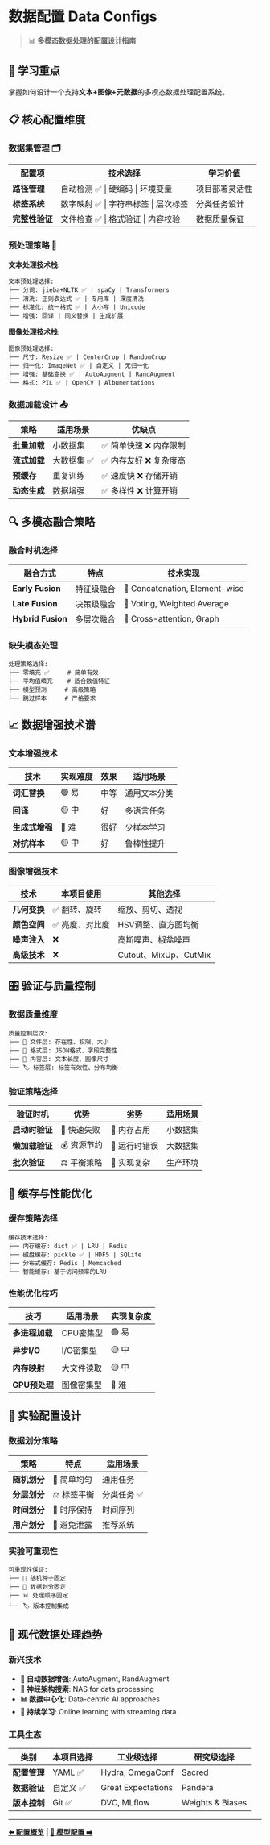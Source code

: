 # 数据配置 Data Configs

> 📊 **多模态数据处理的配置设计指南**

## 🎯 学习重点

掌握如何设计一个支持**文本+图像+元数据**的多模态数据处理配置系统。

## 📋 核心配置维度

### 数据集管理 🗂️
| 配置项 | 技术选择 | 学习价值 |
|-------|----------|----------|
| **路径管理** | 自动检测 ✅ \| 硬编码 \| 环境变量 | 项目部署灵活性 |
| **标签系统** | 数字映射 ✅ \| 字符串标签 \| 层次标签 | 分类任务设计 |
| **完整性验证** | 文件检查 ✅ \| 格式验证 \| 内容校验 | 数据质量保证 |

### 预处理策略 🔧

**文本处理技术栈:**
```
文本预处理选择:
├── 分词: jieba+NLTK ✅ | spaCy | Transformers
├── 清洗: 正则表达式 ✅ | 专用库 | 深度清洗
├── 标准化: 统一格式 ✅ | 大小写 | Unicode
└── 增强: 回译 | 同义替换 | 生成扩展
```

**图像处理技术栈:**
```
图像预处理选择:
├── 尺寸: Resize ✅ | CenterCrop | RandomCrop  
├── 归一化: ImageNet ✅ | 自定义 | 无归一化
├── 增强: 基础变换 ✅ | AutoAugment | RandAugment
└── 格式: PIL ✅ | OpenCV | Albumentations
```

### 数据加载设计 📤

| 策略 | 适用场景 | 优缺点 |
|------|----------|--------|
| **批量加载** | 小数据集 | ✅ 简单快速 ❌ 内存限制 |
| **流式加载** | 大数据集 ✅ | ✅ 内存友好 ❌ 复杂度高 |
| **预缓存** | 重复训练 | ✅ 速度快 ❌ 存储开销 |
| **动态生成** | 数据增强 | ✅ 多样性 ❌ 计算开销 |

## 🔍 多模态融合策略

### 融合时机选择
| 融合方式 | 特点 | 技术实现 |
|---------|------|----------|
| **Early Fusion** | 特征级融合 | 🔗 Concatenation, Element-wise |
| **Late Fusion** | 决策级融合 | 🎯 Voting, Weighted Average |
| **Hybrid Fusion** | 多层次融合 | 🧠 Cross-attention, Graph |

### 缺失模态处理
```
处理策略选择:
├── 零填充 ✅     # 简单有效
├── 平均值填充    # 适合数值特征  
├── 模型预测     # 高级策略
└── 跳过样本     # 严格要求
```

## 📈 数据增强技术谱

### 文本增强技术
| 技术 | 实现难度 | 效果 | 适用场景 |
|------|---------|------|----------|
| **词汇替换** | 🟢 易 | 中等 | 通用文本分类 |
| **回译** | 🟡 中 | 好 | 多语言任务 |
| **生成式增强** | 🔴 难 | 很好 | 少样本学习 |
| **对抗样本** | 🟡 中 | 好 | 鲁棒性提升 |

### 图像增强技术  
| 技术 | 本项目使用 | 其他选择 |
|------|-----------|----------|
| **几何变换** | ✅ 翻转、旋转 | 缩放、剪切、透视 |
| **颜色空间** | ✅ 亮度、对比度 | HSV调整、直方图均衡 |
| **噪声注入** | ❌ | 高斯噪声、椒盐噪声 |
| **高级技术** | ❌ | Cutout、MixUp、CutMix |

## 🎛️ 验证与质量控制

### 数据质量维度
```
质量控制层次:
├── 📁 文件层: 存在性、权限、大小
├── 📄 格式层: JSON格式、字段完整性  
├── 📝 内容层: 文本长度、图像尺寸
└── 🏷️ 标签层: 标签有效性、分布均衡
```

### 验证策略选择
| 验证时机 | 优势 | 劣势 | 适用场景 |
|---------|------|------|----------|
| **启动时验证** | 🚀 快速失败 | 💾 内存占用 | 小数据集 |
| **懒加载验证** | 💰 资源节约 | 🐛 运行时错误 | 大数据集 |
| **批次验证** | ⚖️ 平衡策略 | 🔧 实现复杂 | 生产环境 |

## 💾 缓存与性能优化

### 缓存策略选择
```
缓存技术选择:
├── 内存缓存: dict ✅ | LRU | Redis
├── 磁盘缓存: pickle ✅ | HDF5 | SQLite  
├── 分布式缓存: Redis | Memcached
└── 智能缓存: 基于访问频率的LRU
```

### 性能优化技巧
| 技巧 | 适用场景 | 实现复杂度 |
|------|----------|------------|
| **多进程加载** | CPU密集型 | 🟢 易 |
| **异步I/O** | I/O密集型 | 🟡 中 |
| **内存映射** | 大文件读取 | 🟡 中 |
| **GPU预处理** | 图像密集型 | 🔴 难 |

## 🧪 实验配置设计

### 数据划分策略
| 策略 | 特点 | 适用场景 |
|------|------|----------|
| **随机划分** | 🎲 简单均匀 | 通用任务 |
| **分层划分** | ⚖️ 标签平衡 | 分类任务 ✅ |
| **时间划分** | 📅 时序保持 | 时间序列 |
| **用户划分** | 👥 避免泄露 | 推荐系统 |

### 实验可重现性
```
可重现性保证:
├── 🌱 随机种子固定
├── 🔄 数据划分固定  
├── 📊 处理顺序固定
└── 🏷️ 版本控制集成
```

## 🌟 现代数据处理趋势

### 新兴技术
- **🤖 自动数据增强**: AutoAugment, RandAugment
- **🧠 神经架构搜索**: NAS for data processing
- **📊 数据中心化**: Data-centric AI approaches  
- **🔄 持续学习**: Online learning with streaming data

### 工具生态
| 类别 | 本项目选择 | 工业级选择 | 研究级选择 |
|------|-----------|-----------|-----------|
| **配置管理** | YAML ✅ | Hydra, OmegaConf | Sacred |
| **数据验证** | 自定义 ✅ | Great Expectations | Pandera |
| **版本控制** | Git ✅ | DVC, MLflow | Weights & Biases |

---

**[⬅️ 配置概览](README.md) | [🤖 模型配置 ➡️](model_configs.md)**